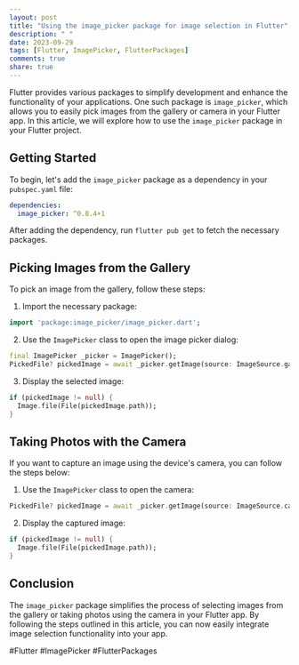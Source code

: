 ```yaml
---
layout: post
title: "Using the image_picker package for image selection in Flutter"
description: " "
date: 2023-09-29
tags: [Flutter, ImagePicker, FlutterPackages]
comments: true
share: true
---
```


Flutter provides various packages to simplify development and enhance the functionality of your applications. One such package is `image_picker`, which allows you to easily pick images from the gallery or camera in your Flutter app. In this article, we will explore how to use the `image_picker` package in your Flutter project.

## Getting Started

To begin, let's add the `image_picker` package as a dependency in your `pubspec.yaml` file:

```yaml
dependencies:
  image_picker: ^0.8.4+1
```

After adding the dependency, run `flutter pub get` to fetch the necessary packages.

## Picking Images from the Gallery

To pick an image from the gallery, follow these steps:

1. Import the necessary package:
```dart
import 'package:image_picker/image_picker.dart';
```

2. Use the `ImagePicker` class to open the image picker dialog:
```dart
final ImagePicker _picker = ImagePicker();
PickedFile? pickedImage = await _picker.getImage(source: ImageSource.gallery);
```

3. Display the selected image:
```dart
if (pickedImage != null) {
  Image.file(File(pickedImage.path));
}
```

## Taking Photos with the Camera

If you want to capture an image using the device's camera, you can follow the steps below:

1. Use the `ImagePicker` class to open the camera:
```dart
PickedFile? pickedImage = await _picker.getImage(source: ImageSource.camera);
```

2. Display the captured image:
```dart
if (pickedImage != null) {
  Image.file(File(pickedImage.path));
}
```

## Conclusion

The `image_picker` package simplifies the process of selecting images from the gallery or taking photos using the camera in your Flutter app. By following the steps outlined in this article, you can now easily integrate image selection functionality into your app.

#Flutter #ImagePicker #FlutterPackages